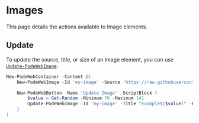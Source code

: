 # Images

This page details the actions available to Image elements.

## Update

To update the source, title, or size of an Image element, you can use [`Update-PodeWebImage`](../../../Functions/Actions/Update-PodeWebImage):

```powershell
New-PodeWebContainer -Content @(
    New-PodeWebImage -Id 'my-image' -Source 'https://raw.githubusercontent.com/Badgerati/Pode.Web/develop/src/Templates/Public/images/icon.png' -Height 70

    New-PodeWebButton -Name 'Update Image' -ScriptBlock {
        $value = Get-Random -Minimum 70 -Maximum 141
        Update-PodeWebImage -Id 'my-image' -Title "Example$($value)" -Height $value
    }
)
```
